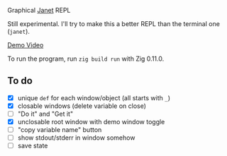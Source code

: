 Graphical [Janet](https://janet-lang.org/) REPL

Still experimental. I'll try to make this a better REPL than the terminal one (`janet`).

[Demo Video](https://www.1a-insec.net/blog/20-janet-graphical-repl/)

To run the program, run `zig build run` with Zig 0.11.0.

## To do

- [x] unique `def` for each window/object (all starts with `_`)
- [x] closable windows (delete variable on close)
- [ ] "Do it" and "Get it"
- [x] unclosable root window with demo window toggle
- [ ] "copy variable name" button
- [ ] show stdout/stderr in window somehow
- [ ] save state
